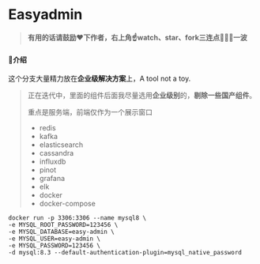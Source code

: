 # Easyadmin

> **有用的话请鼓励❤️下作者，右上角☝️watch、star、fork三连点🙏🙏🙏一波**

#### 🌵介绍

这个分支大量精力放在**企业级解决方案**上，A tool not a toy.
> 正在迭代中，里面的组件后面我尽量选用**企业级别**的，**剔除一些国产组件**。
>
> 重点是服务端，前端仅作为一个展示窗口
> - redis
> - kafka
> - elasticsearch
> - cassandra
> - influxdb
> - pinot
> - grafana
> - elk
> - docker
> - docker-compose

```shell
docker run -p 3306:3306 --name mysql8 \
-e MYSQL_ROOT_PASSWORD=123456 \
-e MYSQL_DATABASE=easy-admin \
-e MYSQL_USER=easy-admin \
-e MYSQL_PASSWORD=123456 \
-d mysql:8.3 --default-authentication-plugin=mysql_native_password
```

